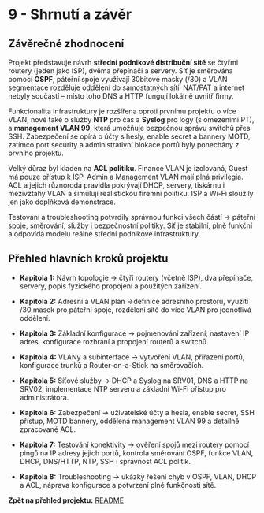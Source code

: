 
# **9 - Shrnutí a závěr**


## Závěrečné zhodnocení


Projekt představuje návrh **střední podnikové distribuční sítě** se čtyřmi routery (jeden jako ISP), dvěma přepínači a servery. Síť je směrována pomocí **OSPF**, páteřní spoje využívají 30bitové masky (/30) a VLAN segmentace rozděluje oddělení do samostatných sítí. NAT/PAT a internet nebyly součástí – místo toho DNS a HTTP fungují lokálně uvnitř firmy.

Funkcionalita infrastruktury je rozšířena oproti prvnímu projektu o více VLAN, nově také o služby **NTP** pro čas a **Syslog** pro logy (s omezeními PT), a **management VLAN 99**, která umožňuje bezpečnou správu switchů přes SSH. Zabezpečení se opírá o účty s hesly, enable secret a bannery MOTD, zatímco port security a administrativní blokace portů byly ponechány z prvního projektu.

Velký důraz byl kladen na **ACL politiku**. Finance VLAN je izolovaná, Guest má pouze přístup k ISP, Admin a Management VLAN mají plná privilegia. ACL a jejich různorodá pravidla pokrývají DHCP, servery, tiskárnu i mezivztahy VLAN a simulují realistickou firemní politiku. ISP a Wi-Fi sloužily jen jako doplňková demonstrace.

Testování a troubleshooting potvrdily správnou funkci všech částí -> páteřní spoje, směrování, služby i bezpečnostní politiky. Síť je stabilní, plně funkční a odpovídá modelu reálné střední podnikové infrastruktury.

## Přehled hlavních kroků projektu

- **Kapitola 1:** Návrh topologie -> čtyři routery (včetně ISP), dva přepínače, servery, popis fyzického propojení a použitých zařízení.
    
- **Kapitola 2:** Adresní a VLAN plán ->definice adresního prostoru, využití /30 masek pro páteřní spoje, rozdělení sítě do více VLAN pro jednotlivá oddělení.
    
- **Kapitola 3:** Základní konfigurace -> pojmenování zařízení, nastavení IP adres, konfigurace rozhraní a propojení routerů a switchů.
    
- **Kapitola 4:** VLANy a subinterface -> vytvoření VLAN, přiřazení portů, konfigurace trunků a Router-on-a-Stick na směrovačích.
    
- **Kapitola 5:** Síťové služby -> DHCP a Syslog na SRV01, DNS a HTTP na SRV02, implementace NTP serveru a základní Wi-Fi přístup pro administrátora.
    
- **Kapitola 6:** Zabezpečení -> uživatelské účty a hesla, enable secret, SSH přístup, MOTD bannery, oddělená management VLAN 99 a detailně zpracované ACL.
    
- **Kapitola 7:** Testování konektivity -> ověření spojů mezi routery pomocí pingů na IP adresy jejich portů, kontrola směrování OSPF, funkce VLAN, DHCP, DNS/HTTP, NTP, SSH i správnost ACL politik.
    
- **Kapitola 8:** Troubleshooting -> ukázky řešení chyb v OSPF, VLAN, DHCP a ACL, náprava konfigurace a potvrzení plné funkčnosti sítě.



**Zpět na přehled projektu:** [README](00-README.cs.md)
